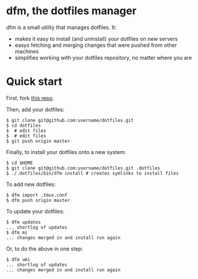 # dfm, the dotfiles manager

dfm is a small utility that manages dotfiles.  It:

- makes it easy to install (and uninstall) your dotfiles on new servers
- easys fetching and merging changes that were pushed from other machines
- simplifies working with your dotfiles repository, no matter where you are

# Quick start

First, fork [this repo](http://github.com/justone/dotfiles).

Then, add your dotfiles:

```console
$ git clone git@github.com:username/dotfiles.git
$ cd dotfiles
$  # edit files
$  # edit files
$ git push origin master
```

Finally, to install your dotfiles onto a new system:

```console
$ cd $HOME
$ git clone git@github.com:username/dotfiles.git .dotfiles
$ ./.dotfiles/bin/dfm install # creates symlinks to install files
```

To add new dotfiles:

```console
$ dfm import .tmux.conf
$ dfm push origin master
```

To update your dotfiles:

```console
$ dfm updates
... shortlog of updates
$ dfm mi
... changes merged in and install run again
```

Or, to do the above in one step:

```console
$ dfm umi
... shortlog of updates
... changes merged in and install run again
```

